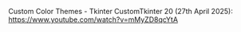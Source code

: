 Custom Color Themes - Tkinter CustomTkinter 20 (27th April 2025): https://www.youtube.com/watch?v=mMyZD8qcYtA